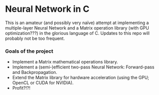 # Neural Network in C
This is an amateur (and possibly very naïve) attempt at implementing a multiple-layer Neural Network and a Matrix operation library (with GPU optimization???) in the glorious language of C. Updates to this repo will probably not be too frequent.

### Goals of the project
* Implement a Matrix mathematical operations library.
* Implement a (semi-)efficient two-pass Neural Network: Forward-pass and Backpropagation.
* Extend the Matrix library for hardware acceleration (using the GPU; OpenCL or CUDA for NVIDIA).
* Profit?!?!
